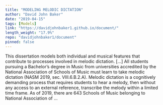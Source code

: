 ```yaml
---
title: "MODELING MELODIC DICTATION"
author: "David John Baker"
date: "2019-04-15"
tags: [Models]
link: "https://davidjohnbaker1.github.io/document/"
length_weight: "17.9%"
repo: "davidjohnbaker1/document"
pinned: false
---
```


This dissertation models both individual and musical features that contribute to processes involved in melodic dictation. [...] All students pursuing a Bachelor’s degree in Music from universities accredited by the National Association of Schools of Music must learn to take melodic dictation (NASM 2019, sec. VIII.6.B.2.A).
Melodic dictation is a cognitively demanding process that requires students to hear a melody, then without any access to an external reference, transcribe the melody within a limited time frame.
As of 2019, there are 643 Schools of Music belonging to National Association of ...
